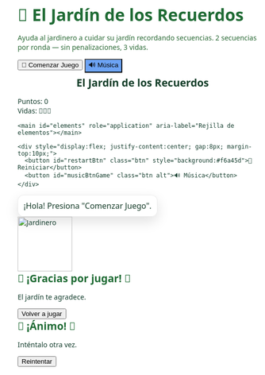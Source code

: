 <!DOCTYPE html>
<html lang="es">
<head>
<meta charset="utf-8" />
<meta name="viewport" content="width=device-width,initial-scale=1.0" />
<title>El Jardín de los Recuerdos 🌳</title>
<style>
  :root {
    --bottom-space: 200px; /* espacio para jardinero */
  }
  html,body{
    height:100%;
    margin:0;
    font-family: system-ui, -apple-system, "Segoe UI", Roboto, Arial;
    /* fondo de jardín (dominio público en Pixabay) */
    background: url("https://cdn.pixabay.com/photo/2015/06/19/21/24/avenue-815297_1280.jpg") center/cover no-repeat fixed;
    color: #153e2e; /* texto oscuro para contrastar con paneles claros */
  }

  /* START SCREEN */
  #startScreen {
    position:fixed; inset:0;
    display:flex; flex-direction:column; align-items:center; justify-content:center;
    background: rgba(255,255,255,0.86);
    z-index: 900;
    padding:20px; box-sizing:border-box; text-align:center;
  }
  #startScreen h1 { margin:0 0 8px; font-size:2.1rem; color:#1f6b34; }
  #startScreen p { color:#2b6a36; max-width:640px; }

  .btn {
    padding:10px 18px; border-radius:10px; border:0; cursor:pointer;
    background:#57b86a; color:white; font-size:1rem; margin:8px;
  }
  .btn.alt { background:#6ca3f5; }

  /* GAME */
  #gameContainer { display:none; padding:18px; min-height:100vh; box-sizing:border-box; }
  header.appbar { display:flex; justify-content:center; margin-bottom:8px; }
  header.appbar h2 { margin:0; color:#143e29; background: rgba(255,255,255,0.7); padding:6px 14px; border-radius:8px; }

  .hud { display:flex; justify-content:space-between; align-items:center; gap:12px; margin-bottom:10px; color:#1e6b2a; }
  #elements {
    display:grid;
    grid-template-columns: repeat(4, minmax(72px, 84px));
    gap:14px;
    justify-content:center;
    padding-bottom: var(--bottom-space); /* evita que el jardinero tape las casillas */
    margin-top:6px;
  }
  .cell {
    width:84px; height:84px; border-radius:12px; background: rgba(255,255,255,0.95);
    display:flex; align-items:center; justify-content:center; font-size:40px;
    box-shadow:0 6px 14px rgba(0,0,0,0.12);
    touch-action: manipulation; user-select:none;
  }
  .cell.active { transform: scale(1.08); background:#c7f1d6; transition: all .16s; }

  /* Jardinero (anclado, no tapará contenido gracias a padding-bottom) */
  #gardenerWrapper {
    position:fixed; right:12px; bottom:12px; display:flex; flex-direction:column; align-items:center;
    gap:10px; z-index:1000; pointer-events:none;
  }
  #speechBubble {
    min-width:160px; max-width:260px; font-size:16px; background: rgba(255,255,255,0.98);
    color:#173d2a; border-radius:12px; padding:10px; border:1px solid rgba(0,0,0,0.08);
    box-shadow:0 10px 26px rgba(0,0,0,0.12);
    text-align:center;
  }
  #gardenerImg { width:110px; display:block; }

  /* overlays */
  .overlay { position:fixed; inset:0; display:none; align-items:center; justify-content:center; z-index:1200; background: rgba(255,255,255,0.95); }
  .overlay h2 { color:#1f6b34; margin:0 0 8px; }

  @media(max-width:520px){
    .cell{ width:72px; height:72px; font-size:34px; }
    #speechBubble{ font-size:15px; max-width:200px; }
    :root { --bottom-space: 170px; }
  }
</style>
</head>
<body>

  <!-- Pantalla inicio -->
  <div id="startScreen" role="dialog" aria-modal="true">
    <h1>🌳 El Jardín de los Recuerdos</h1>
    <p>Ayuda al jardinero a cuidar su jardín recordando secuencias. 2 secuencias por ronda — sin penalizaciones, 3 vidas.</p>
    <div style="margin-top:14px;">
      <button id="startBtn" class="btn">🌸 Comenzar Juego</button>
      <button id="musicBtnStart" class="btn alt">🔊 Música</button>
    </div>
  </div>

  <!-- Juego -->
  <div id="gameContainer" aria-live="polite">
    <header class="appbar"><h2>El Jardín de los Recuerdos</h2></header>
    <div class="hud">
      <div id="scoreDisplay">Puntos: 0</div>
      <div id="livesDisplay">Vidas: 🌸🌸🌸</div>
    </div>

    <main id="elements" role="application" aria-label="Rejilla de elementos"></main>

    <div style="display:flex; justify-content:center; gap:8px; margin-top:10px;">
      <button id="restartBtn" class="btn" style="background:#f6a45d">🔄 Reiniciar</button>
      <button id="musicBtnGame" class="btn alt">🔊 Música</button>
    </div>
  </div>

  <!-- Jardinero + globo -->
  <div id="gardenerWrapper" aria-hidden="true">
    <div id="speechBubble">¡Hola! Presiona "Comenzar Juego".</div>
    <img id="gardenerImg" src="https://cdn.pixabay.com/photo/2014/04/03/11/53/gardener-311325_1280.png" alt="Jardinero">
  </div>

  <!-- Overlays finales -->
  <div id="winOverlay" class="overlay"><div><h2>🌟 ¡Gracias por jugar! 🌟</h2><p>El jardín te agradece.</p><div style="margin-top:12px;"><button id="winRestart" class="btn">Volver a jugar</button></div></div></div>
  <div id="loseOverlay" class="overlay"><div><h2>💪 ¡Ánimo! 💪</h2><p>Inténtalo otra vez.</p><div style="margin-top:12px;"><button id="loseRestart" class="btn">Reintentar</button></div></div></div>

  <!-- Audios -->
  <audio id="bgMusic" loop src="https://files.freemusicarchive.org/storage-freemusicarchive-org/music/ccCommunity/Jahzzar/Traveller/Jahzzar_-_05_-_Siesta.mp3"></audio>
  <audio id="sndSeq" src="https://actions.google.com/sounds/v1/cartoon/wood_plank_flicks.ogg"></audio>
  <audio id="sndOk" src="https://actions.google.com/sounds/v1/cartoon/clang_and_wobble.ogg"></audio>
  <audio id="sndErr" src="https://actions.google.com/sounds/v1/cartoon/metal_thud_and_clang.ogg"></audio>

<script>
/* ---------- Fallback SVG emoji generator (para jardinero si la imagen falla) ---------- */
function emojiDataURI(emoji, size=160){
  const svg = `<svg xmlns='http://www.w3.org/2000/svg' width='${size}' height='${size}'><rect width='100%' height='100%' fill='%23ffffff'/><text x='50%' y='50%' dominant-baseline='middle' text-anchor='middle' font-size='72'>${emoji}</text></svg>`;
  return 'data:image/svg+xml;utf8,' + encodeURIComponent(svg);
}

/* ---------- DOM ---------- */
const startScreen = document.getElementById('startScreen');
const startBtn = document.getElementById('startBtn');
const musicBtnStart = document.getElementById('musicBtnStart');
const gameContainer = document.getElementById('gameContainer');
const elementsWrap = document.getElementById('elements');
const scoreDisplay = document.getElementById('scoreDisplay');
const livesDisplay = document.getElementById('livesDisplay');
const restartBtn = document.getElementById('restartBtn');
const musicBtnGame = document.getElementById('musicBtnGame');
const speechBubble = document.getElementById('speechBubble');
const gardenerImg = document.getElementById('gardenerImg');
const winOverlay = document.getElementById('winOverlay');
const loseOverlay = document.getElementById('loseOverlay');
const winRestart = document.getElementById('winRestart');
const loseRestart = document.getElementById('loseRestart');

const bgMusic = document.getElementById('bgMusic');
const sndSeq = document.getElementById('sndSeq');
const sndOk = document.getElementById('sndOk');
const sndErr = document.getElementById('sndErr');

/* gardener image fallback */
gardenerImg.addEventListener('error', ()=> { gardenerImg.src = emojiDataURI('🧑‍🌾', 160); });

/* ---------- Juego: estado ---------- */
const pools = [
  ['🌸','🌻','🌷','🌼'], // ronda 1
  ['🍎','🍌','🍐','🍇'], // ronda 2
  ['🥕','🌽','🍅','🍆']  // ronda 3
];

let currentRound = 1;      // 1..3
let sequence = [];         // array de índices
let playerIndex = 0;
let sequenceCount = 0;     // cuántas secuencias ya completadas en la ronda (hasta 2)
let score = 0;
let lives = 3;
let listening = false;
let musicOn = false;

/* ---------- UI helpers ---------- */
function setBubble(text, ms=3000){
  speechBubble.textContent = text;
  speechBubble.style.display = 'block';
  // dejamos que la lógica que llama controle los tiempos; aquí mostramos al menos ms en pantalla si la llaman repetidamente
  setTimeout(()=>{ if(speechBubble.textContent === text) speechBubble.style.display = 'none'; }, ms);
}
function updateHUD(){
  scoreDisplay.textContent = 'Puntos: ' + score;
  livesDisplay.textContent = 'Vidas: ' + '🌸'.repeat(Math.max(0,lives));
}

/* ---------- audio safe play ---------- */
async function safePlay(audioEl){
  if(!audioEl) return;
  try{ audioEl.currentTime = 0; await audioEl.play(); } catch(e){ console.debug('audio blocked', e); }
}

/* ---------- Música toggle ---------- */
async function toggleMusic(){
  if(musicOn){
    try{ bgMusic.pause(); } catch(e){}
    musicOn = false;
    musicBtnStart.textContent = '🔊 Música';
    musicBtnGame.textContent = '🔊 Música';
  } else {
    await safePlay(bgMusic);
    musicOn = !bgMusic.paused;
    musicBtnStart.textContent = musicOn ? '🔇 Música' : '🔊 Música';
    musicBtnGame.textContent = musicOn ? '🔇 Música' : '🔊 Música';
  }
}
musicBtnStart.addEventListener('click', toggleMusic);
musicBtnGame.addEventListener('click', toggleMusic);

/* ---------- Construir tablero ---------- */
function buildBoard(roundIndex){
  elementsWrap.innerHTML = '';
  const pool = pools[roundIndex - 1];
  // creamos una celda por cada ítem del pool (índice fijo 0..n-1)
  pool.forEach((symbol, idx)=>{
    const div = document.createElement('div');
    div.className = 'cell';
    div.dataset.idx = String(idx);
    div.textContent = symbol;
    // pointerdown reduce latencia en móviles; dataset garantiza índice correcto
    div.addEventListener('pointerdown', (ev)=>{ ev.preventDefault(); onCellPressed(idx); });
    elementsWrap.appendChild(div);
  });
}

/* ---------- Secuencia (índices) ---------- */
function generateSequence(len){
  const poolLen = pools[currentRound - 1].length;
  const seq = [];
  for(let i=0;i<len;i++) seq.push(Math.floor(Math.random()*poolLen));
  return seq;
}

/* Mostrar la secuencia (resaltando por índice) */
async function showSequence(seq){
  listening = false;
  setBubble('Observa la secuencia...', 2500);
  // espera lectura
  await new Promise(r=>setTimeout(r, 2500));
  const cells = Array.from(elementsWrap.querySelectorAll('.cell'));
  for(let i=0;i<seq.length;i++){
    const idx = seq[i];
    const cell = cells[idx];
    if(cell){
      cell.classList.add('active');
      safePlay(sndSeq);
      await new Promise(r=>setTimeout(r, 700));
      cell.classList.remove('active');
      await new Promise(r=>setTimeout(r, 150));
    } else {
      // seguridad
      await new Promise(r=>setTimeout(r, 900));
    }
  }
  listening = true;
  setBubble('¡Tu turno! Repite la secuencia', 2200);
}

/* ---------- Control de rondas: 2 secuencias por ronda ---------- */
function startRound(){
  if(currentRound > pools.length){
    // ganó
    gameOverWin();
    return;
  }
  sequenceCount = 0;
  setBubble('Ronda ' + currentRound + ' — vamos con 2 secuencias', 2000);
  // construye tablero para esta ronda
  buildBoard(currentRound);
  // empezamos la primera secuencia con pequeño retraso
  setTimeout(()=> startNewSequence(), 900);
}

function startNewSequence(){
  // la longitud aumenta con la ronda y la secuenciaCount
  const len = 2 + (currentRound - 1) + sequenceCount;
  sequence = generateSequence(len);
  playerIndex = 0;
  showSequence(sequence).catch(e=>console.debug(e));
}

/* ---------- Interacción del jugador ---------- */
function onCellPressed(idx){
  if(!listening) return;
  // comparar índices directamente
  if(idx !== sequence[playerIndex]){
    // incorrecto
    safePlay(sndErr);
    lives = Math.max(0, lives - 1);
    updateHUD();
    setBubble('¡Ups! Esa no es la correcta.', 2200);
    listening = false;
    playerIndex = 0;
    if(lives <= 0){
      setTimeout(()=> gameOverLose(), 700);
    } else {
      // repetir misma secuencia
      setTimeout(()=> showSequence(sequence), 900);
    }
    return;
  }

  // correcto
  safePlay(sndOk);
  // animación visual
  const cells = Array.from(elementsWrap.querySelectorAll('.cell'));
  const cell = cells[idx];
  if(cell){ cell.classList.add('active'); setTimeout(()=>cell.classList.remove('active'),220); }
  playerIndex++;
  score += 10; updateHUD();

  if(playerIndex >= sequence.length){
    // completó la secuencia
    score += 20; updateHUD();
    sequenceCount++;
    listening = false;
    if(sequenceCount < 2){
      // otra secuencia en la misma ronda
      setBubble('¡Muy bien! Ahora otra secuencia.', 1800);
      setTimeout(()=> startNewSequence(), 1000);
    } else {
      // avanzar de ronda
      setBubble('¡Ronda completada! 🎉', 1400);
      currentRound++;
      sequenceCount = 0;
      setTimeout(()=> startRound(), 1000);
    }
  }
}

/* ---------- Game over ---------- */
function gameOverWin(){
  document.getElementById('gameContainer').style.display = 'none';
  winOverlay.style.display = 'flex';
  setBubble('¡Tu jardín florece! 🌸', 3000);
  safePlay(sndOk);
}
function gameOverLose(){
  document.getElementById('gameContainer').style.display = 'none';
  loseOverlay.style.display = 'flex';
  setBubble('¡Ánimo! Intenta otra vez.', 3000);
  safePlay(sndErr);
}

/* ---------- Botones / flujo ---------- */
startBtn.addEventListener('pointerdown', (e)=>{ e.preventDefault(); startBtnClicked(); });
startBtn.addEventListener('click', startBtnClicked);

function startBtnClicked(){
  // mostrar juego
  startScreen.style.display = 'none';
  document.getElementById('gameContainer').style.display = 'block';
  // reset estado
  currentRound = 1; score = 0; lives = 3; sequenceCount = 0; playerIndex = 0;
  updateHUD();
  // NOTA: no forzamos música aquí (puedes tocar el botón de música)
  setTimeout(()=> startRound(), 400);
}

restartBtn.addEventListener('click', ()=>{
  // reinicia
  winOverlay.style.display = 'none';
  loseOverlay.style.display = 'none';
  document.getElementById('gameContainer').style.display = 'block';
  currentRound = 1; score = 0; lives = 3; sequenceCount = 0; playerIndex = 0;
  updateHUD();
  setTimeout(()=> startRound(), 300);
});
winRestart.addEventListener('click', ()=>{ winOverlay.style.display='none'; startBtnClicked(); });
loseRestart.addEventListener('click', ()=>{ loseOverlay.style.display='none'; startBtnClicked(); });

/* música */
musicBtnStart.addEventListener('click', toggleMusic);
musicBtnGame.addEventListener('click', toggleMusic);

/* inicial */
updateHUD();
setBubble('¡Hola! Presiona "Comenzar Juego".', 4000);

console.debug('Versión corregida cargada — prueba en tu dispositivo y dime si el jardinero y el título ahora se ven.');
</script>
</body>
</html>
